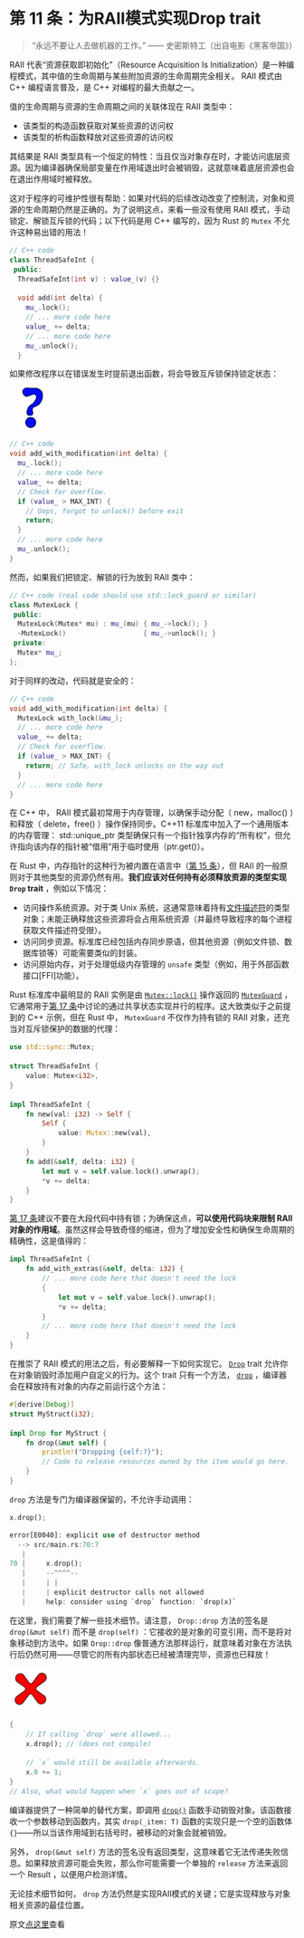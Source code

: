 # 第 11 条：为RAII模式实现Drop trait

> “永远不要让人去做机器的工作。” —— 史密斯特工（出自电影《黑客帝国》）

RAII 代表“资源获取即初始化”（Resource Acquisition Is Initialization）是一种编程模式，其中值的生命周期与某些附加资源的生命周期完全相关。 RAII 模式由 C++ 编程语言普及，是 C++ 对编程的最大贡献之一。

值的生命周期与资源的生命周期之间的关联体现在 RAII 类型中：

- 该类型的构造函数获取对某些资源的访问权
- 该类型的析构函数释放对这些资源的访问权

其结果是 RAII 类型具有一个恒定的特性：当且仅当对象存在时，才能访问底层资源。因为编译器确保局部变量在作用域退出时会被销毁，这就意味着底层资源也会在退出作用域时被释放。

这对于程序的可维护性很有帮助：如果对代码的后续改动改变了控制流，对象和资源的生命周期仍然是正确的。为了说明这点，来看一些没有使用 RAII 模式，手动锁定、解锁互斥锁的代码；以下代码是用 C++ 编写的，因为 Rust 的 `Mutex` 不允许这种易出错的用法！

```C++
// C++ code
class ThreadSafeInt {
 public:
  ThreadSafeInt(int v) : value_(v) {}

  void add(int delta) {
    mu_.lock();
    // ... more code here
    value_ += delta;
    // ... more code here
    mu_.unlock();
  }
```

如果修改程序以在错误发生时提前退出函数，将会导致互斥锁保持锁定状态：

<div class="ferris"><img src="../images/not_desired_behavior.svg" width="75" height="75" /></div>


```C++
// C++ code
void add_with_modification(int delta) { 
  mu_.lock();
  // ... more code here
  value_ += delta;
  // Check for overflow.
  if (value_ > MAX_INT) {
    // Oops, forgot to unlock() before exit
    return;
  }
  // ... more code here
  mu_.unlock();
}
```

然而，如果我们把锁定、解锁的行为放到 RAII 类中：

```C++
// C++ code (real code should use std::lock_guard or similar)
class MutexLock {
 public:
  MutexLock(Mutex* mu) : mu_(mu) { mu_->lock(); }
  ~MutexLock()                   { mu_->unlock(); }
 private:
  Mutex* mu_;
};
```

对于同样的改动，代码就是安全的：

```C++
// C++ code
void add_with_modification(int delta) {
  MutexLock with_lock(&mu_);
  // ... more code here
  value_ += delta;
  // Check for overflow.
  if (value_ > MAX_INT) {
    return; // Safe, with_lock unlocks on the way out
  }
  // ... more code here
}
```

在 C++ 中， RAII 模式最初常用于内存管理，以确保手动分配（ new，malloc() ）和释放（ delete，free() ）操作保持同步。C++11 标准库中加入了一个通用版本的内存管理： std::unique_ptr<T> 类型确保只有一个指针独享内存的“所有权”，但允许指向该内存的指针被“借用”用于临时使用（ptr.get()）。

在 Rust 中，内存指针的这种行为被内置在语言中（[第 15 条]），但 RAII 的一般原则对于其他类型的资源仍然有用。**我们应该对任何持有必须释放资源的类型实现 `Drop` trait** ，例如以下情况：

- 访问操作系统资源。对于类 Unix 系统，这通常意味着持有[文件描述符]的类型对象；未能正确释放这些资源将会占用系统资源（并最终导致程序的每个进程获取文件描述符受限）。
- 访问同步资源。标准库已经包括内存同步原语，但其他资源（例如文件锁、数据库锁等）可能需要类似的封装。
- 访问原始内存，对于处理低级内存管理的 `unsafe` 类型（例如，用于外部函数接口[FFI]功能）。

Rust 标准库中最明显的 RAII 实例是由 <code>[Mutex::lock()]</code> 操作返回的 <code>[MutexGuard]</code> ，它通常用于[第 17 条]中讨论的通过共享状态实现并行的程序。这大致类似于之前提到的 C++ 示例，但在 Rust 中， `MutexGuard` 不仅作为持有锁的 RAII 对象，还充当对互斥锁保护的数据的代理：

```Rust
use std::sync::Mutex;

struct ThreadSafeInt {
    value: Mutex<i32>,
}

impl ThreadSafeInt {
    fn new(val: i32) -> Self {
        Self {
            value: Mutex::new(val),
        }
    }
    fn add(&self, delta: i32) {
        let mut v = self.value.lock().unwrap();
        *v += delta;
    }
}

```

[第 17 条]建议不要在大段代码中持有锁；为确保这点，**可以使用代码块来限制 RAII 对象的作用域**。虽然这样会导致奇怪的缩进，但为了增加安全性和确保生命周期的精确性，这是值得的：

```Rust
impl ThreadSafeInt {
    fn add_with_extras(&self, delta: i32) {
        // ... more code here that doesn't need the lock
        {
            let mut v = self.value.lock().unwrap();
            *v += delta;
        }
        // ... more code here that doesn't need the lock
    }
}
```

在推崇了 RAII 模式的用法之后，有必要解释一下如何实现它。 <code>[Drop]</code> trait 允许你在对象销毁时添加用户自定义的行为。这个 trait 只有一个方法， <code>[drop]</code> ，编译器会在释放持有对象的内存之前运行这个方法：
```Rust
#[derive(Debug)]
struct MyStruct(i32);

impl Drop for MyStruct {
    fn drop(&mut self) {
        println!("Dropping {self:?}");
        // Code to release resources owned by the item would go here.
    }
}
```

`drop` 方法是专门为编译器保留的，不允许手动调用：

```Rust
x.drop();
```

```rust
error[E0040]: explicit use of destructor method
  --> src/main.rs:70:7
   |
70 |     x.drop();
   |     --^^^^--
   |     | |
   |     | explicit destructor calls not allowed
   |     help: consider using `drop` function: `drop(x)`
```

在这里，我们需要了解一些技术细节。请注意， `Drop::drop` 方法的签名是 `drop(&mut self)` 而不是 `drop(self)` ：它接收的是对象的可变引用，而不是将对象移动到方法中。如果 `Drop::drop` 像普通方法那样运行，就意味着对象在方法执行后仍然可用——尽管它的所有内部状态已经被清理完毕，资源也已释放！

<div class="ferris"><img src="../images/does_not_compile.svg" width="75" height="75" /></div>

```rust
{
    // If calling `drop` were allowed...
    x.drop(); // (does not compile)

    // `x` would still be available afterwards.
    x.0 += 1;
}
// Also, what would happen when `x` goes out of scope?
```

编译器提供了一种简单的替代方案，即调用 <code>[drop()]</code> 函数手动销毁对象。该函数接收一个参数移动到函数内，其实 `drop(_item: T)` 函数的实现只是一个空的函数体`{}`——所以当该作用域到右括号时，被移动的对象会就被销毁。

另外， `drop(&mut self)` 方法的签名没有返回类型，这意味着它无法传递失败信息。如果释放资源可能会失败，那么你可能需要一个单独的 `release` 方法来返回一个 Result ，以便用户检测详情。

无论技术细节如何， `drop` 方法仍然是实现RAII模式的关键；它是实现释放与对象相关资源的最佳位置。

原文[点这里](https://www.lurklurk.org/effective-rust/raii.html)查看
  
<!-- 参考链接 -->
[第 15 条]:https://www.lurklurk.org/effective-rust/borrows.html
[第 17 条]:https://www.lurklurk.org/effective-rust/deadlock.html
[文件描述符]:https://en.wikipedia.org/wiki/File_descriptor
[Mutex::lock()]:https://doc.rust-lang.org/std/sync/struct.Mutex.html#method.lock
[MutexGuard]:https://doc.rust-lang.org/std/sync/struct.MutexGuard.html
[Drop]:https://doc.rust-lang.org/std/ops/trait.Drop.html
[drop]:https://doc.rust-lang.org/std/ops/trait.Drop.html#tymethod.drop
[drop()]:https://doc.rust-lang.org/std/mem/fn.drop.html
